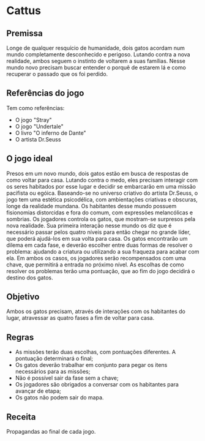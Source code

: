 # Cattus

## Premissa

Longe de qualquer resquício de humanidade, dois gatos acordam num mundo completamente desconhecido e perigoso. Lutando contra a nova realidade, ambos seguem o instinto de voltarem a suas famílias. Nesse mundo novo precisam buscar entender o porquê de estarem lá e como recuperar o passado que os foi perdido. 

## Referências do jogo
Tem como referências:
- O jogo "Stray"
- O jogo "Undertale"
- O livro "O inferno de Dante" 
- O artista Dr.Seuss

## O jogo ideal
Presos em um novo mundo, dois gatos estão em busca de respostas de como voltar para casa. Lutando contra o medo, eles precisam interagir com os seres habitados por esse lugar e decidir se embarcarão em uma missão pacifista ou egóica. 
Baseando-se no universo criativo do artista Dr.Seuss, o jogo tem uma estética psicodélica, com ambientações criativas e obscuras, longe da realidade mundana. Os habitantes desse mundo possuem fisionomias distorcidas e fora do comum, com expressões melancólicas e sombrias.
Os jogadores controla os gatos, que mostram-se surpresos pela nova realidade. Sua primeira interação nesse mundo os diz que é necessário passar pelos quatro níveis para então chegar no grande líder, que poderá ajudá-los em sua volta para casa. Os gatos encontrarão um dilema em cada fase, e deverão escolher entre duas formas de resolver o problema: ajudando a criatura ou utilizando a sua fraqueza para acabar com ela. Em ambos os casos, os jogadores serão recompensados com uma chave, que permitirá a entrada no próximo nível. 
As escolhas de como resolver os problemas terão uma pontuação, que ao fim do jogo decidirá o destino dos gatos. 


## Objetivo
Ambos os gatos precisam, através de interações com os habitantes do lugar, atravessar as quatro fases a fim de voltar para casa.

## Regras
- As missões terão duas escolhas, com pontuações diferentes. A pontuação determinará o final;
- Os gatos deverão trabalhar em conjunto para pegar os itens necessários para as missões;
- Não é possível sair da fase sem a chave;
- Os jogadores são obrigados a conversar com os habitantes para avançar de etapa;
- Os gatos não podem sair do mapa.

## Receita
Propagandas ao final de cada jogo.




